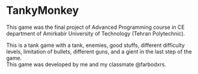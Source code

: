 # TankyMonkey
This game was the final project of Advanced Programming course in CE department of Amirkabir University of Technology (Tehran Polytechnic). 

This is a tank game with a tank, enemies, good stuffs, different difficulty levels, limitation of bullets, different guns, and a gient in the last step of the game.  
This game was developed by me and my classmate @farbodxrs.
